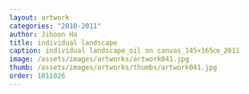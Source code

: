 ```yaml
---
layout: artwork 
categories: "2010-2011"
author: Jihoon Ha 
title: individual landscape 
caption: individual landscape_oil on canvas_145×165㎝_2011 
image: /assets/images/artworks/artwork041.jpg 
thumb: /assets/images/artworks/thumbs/artwork041.jpg 
order: 1011026 
---
```

